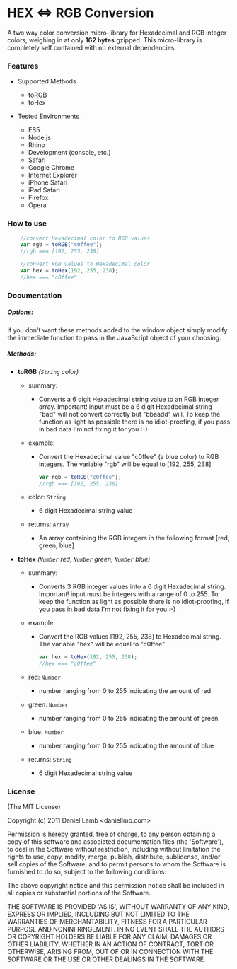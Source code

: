 HEX <=> RGB Conversion
=========

A two way color conversion micro-library for Hexadecimal and RGB integer colors, weighing in at only **162 bytes** gzipped. This micro-library is completely self contained with no external dependencies.

### Features

- Supported Methods
	- toRGB
	- toHex

- Tested Environments
	- ES5
	- Node.js
	- Rhino
	- Development (console, etc.) 
	- Safari
	- Google Chrome
	- Internet Explorer
	- iPhone Safari
	- iPad Safari
	- Firefox
	- Opera

### How to use

```javascript
	//convert Hexadecimal color to RGB values
	var rgb = toRGB("c0ffee");
	//rgb === [192, 255, 238]

	//convert RGB values to Hexadecimal color
	var hex = toHex(192, 255, 238);
	//hex === "c0ffee"
```

### Documentation 

##### Options:

If you don't want these methods added to the window object simply modify the immediate function to pass in the JavaScript object of your choosing.

##### Methods:

- **toRGB** *(`String` color)*

	- summary: 
		- Converts a 6 digit Hexadecimal string value to an RGB integer array. Important! input must be a 6 digit Hexadecimal string "bad" will not convert correctly but "bbaadd" will. To keep the function as light as possible there is no idiot-proofing, if you pass in bad data I'm not fixing it for you :-)
	
	- example:
		- Convert the Hexadecimal value "c0ffee" (a blue color) to RGB integers. The variable "rgb" will be equal to [192, 255, 238]

		  ```javascript
		  var rgb = toRGB("c0ffee");
		  //rgb === [192, 255, 238]
		  ```

	- color: `String`
		- 6 digit Hexadecimal string value
	
	- returns: `Array`
		- An array containing the RGB integers in the following format [red, green, blue]

- **toHex** *(`Number` red, `Number` green, `Number` blue)*

	- summary:
        - Converts 3 RGB integer values into a 6 digit Hexadecimal string.
        Important! input must be integers with a range of 0 to 255.
        To keep the function as light as possible there is no idiot-proofing,
        if you pass in bad data I'm not fixing it for you :-)

	- example:
		- Convert the RGB values [192, 255, 238] to Hexadecimal string. The variable "hex" will be equal to "c0ffee"

		  ```javascript
		  var hex = toHex(192, 255, 238);
		  //hex === "c0ffee"
		  ```
		  
	- red: `Number`
		- number ranging from 0 to 255 indicating the amount of red

	- green: `Number`
		- number ranging from 0 to 255 indicating the amount of green

	- blue: `Number`
		- number ranging from 0 to 255 indicating the amount of blue

	- returns: `String`
		- 6 digit Hexadecimal string value


### License 

(The MIT License)

Copyright (c) 2011 Daniel Lamb <daniellmb.com>

Permission is hereby granted, free of charge, to any person obtaining
a copy of this software and associated documentation files (the
'Software'), to deal in the Software without restriction, including
without limitation the rights to use, copy, modify, merge, publish,
distribute, sublicense, and/or sell copies of the Software, and to
permit persons to whom the Software is furnished to do so, subject to
the following conditions:

The above copyright notice and this permission notice shall be
included in all copies or substantial portions of the Software.

THE SOFTWARE IS PROVIDED 'AS IS', WITHOUT WARRANTY OF ANY KIND,
EXPRESS OR IMPLIED, INCLUDING BUT NOT LIMITED TO THE WARRANTIES OF
MERCHANTABILITY, FITNESS FOR A PARTICULAR PURPOSE AND NONINFRINGEMENT.
IN NO EVENT SHALL THE AUTHORS OR COPYRIGHT HOLDERS BE LIABLE FOR ANY
CLAIM, DAMAGES OR OTHER LIABILITY, WHETHER IN AN ACTION OF CONTRACT,
TORT OR OTHERWISE, ARISING FROM, OUT OF OR IN CONNECTION WITH THE
SOFTWARE OR THE USE OR OTHER DEALINGS IN THE SOFTWARE.